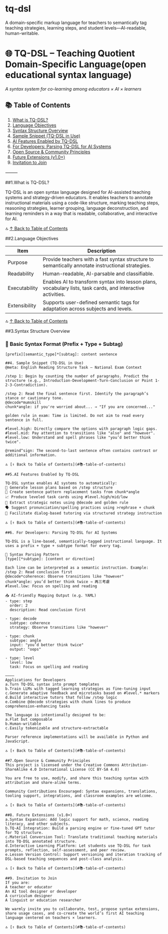 # tq-dsl
A domain-specific markup language for teachers to semantically tag teaching strategies, learning steps, and student levels—AI-readable, human-writable. 

# 🌐 TQ-DSL – Teaching Quotient Domain-Specific Language(open educational syntax language)
*A syntax system for co-learning among educators × AI × learners*

## 📚 Table of Contents

1. [What is TQ-DSL?](#1-what-is-tq-dsl)
2. [Language Objectives](#2-language-objectives)
3. [Syntax Structure Overview](#3-syntax-structure-overview)
4. [Sample Snippet (TQ-DSL in Use)](#4-sample-snippet-tq-dsl-in-use)
5. [AI Features Enabled by TQ-DSL](#5-ai-features-enabled-by-tq-dsl)
6. [For Developers: Parsing TQ-DSL for AI Systems](#6-for-developers-parsing-tq-dsl-for-ai-systems)
7. [Open Source & Community Principles](#7-open-source--community-principles)
8. [Future Extensions (v1.0+)](#8-future-extensions-v10)
9. [Invitation to Join](#9-invitation-to-join)

⸻

##1.What is TQ-DSL?

TQ-DSL is an open syntax language designed for AI-assisted teaching systems and strategy-driven educators.
It enables teachers to annotate instructional materials using a code-like structure, marking teaching steps, reasoning strategies, learner grouping, language deconstruction, and learning reminders in a way that is readable, collaborative, and interactive for AI.

🔝 [↑ Back to Table of Contents](#📚-table-of-contents)

##2.Language Objectives

| Item          | Description                                                                 |
|---------------|-----------------------------------------------------------------------------|
| Purpose       | Provide teachers with a fast syntax structure to semantically annotate instructional strategies. |
| Readability   | Human-readable, AI-parsable and classifiable.                              |
| Executability | Enables AI to transform syntax into lesson plans, vocabulary lists, task cards, and interactive activities. |
| Extensibility | Supports user-defined semantic tags for adaptation across subjects and levels. |

🔝 [↑ Back to Table of Contents](#📚-table-of-contents)

##3.Syntax Structure Overview

### 🧱 Basic Syntax Format (Prefix + Type + Subtag)

```tq
[prefix][semantic_type]*[subtag]: content sentence

##4. Sample Snippet (TQ-DSL in Use)
@meta: English Reading Structure Task – National Exam Context

/step 1: Begin by counting the number of paragraphs. Predict the structure (e.g., Introduction-Development-Turn-Conclusion or Point 1-2-3-Contradiction).

/step 2: Read the final sentence first. Identify the paragraph’s stance or cautionary tone.  
@decode*mumskill  
chunk*angle: if you're worried about... → "If you are concerned..."

golden rule in exam: Time is limited. Do not aim to read every sentence in full.

#level.high: Directly compare the options with paragraph logic gaps.  
#level.mid: Pay attention to transitions like "also" and "however".  
#level.low: Understand and spell phrases like "you’d better think twice".

@remind^sign: The second-to-last sentence often contains contrast or additional information.

🔝 [↑ Back to Table of Contents](#📚-table-of-contents)

##5.AI Features Enabled by TQ-DSL

TQ-DSL syntax enables AI systems to automatically:
📄 Generate lesson plans based on /step structure
🧩 Create sentence pattern replacement tasks from chunk*angle
📈 Produce leveled task cards using #level.high/mid/low
🧠 Extract strategic notes using @decode and golden rule
🗣️ Suggest pronunciation/spelling practices using >rephrase + chunk
🤖 Facilitate dialog-based tutoring via structured strategy instruction

🔝 [↑ Back to Table of Contents](#📚-table-of-contents)

##6. For Developers: Parsing TQ-DSL for AI Systems

TQ-DSL is a line-based, semantically-tagged instructional language. It uses a prefix + type + subtype format for every tag.

🧾 Syntax Parsing Pattern
[type][*subtype]: [content or directive]

Each line can be interpreted as a semantic instruction. Example:
/step 2: Read conclusion first
@decode*coherence: Observe transitions like "however"
chunk*angle: you’d better think twice → 再三考慮
#level.low: Focus on spelling and reading

📥 AI-friendly Mapping Output (e.g. YAML)
- type: step
  order: 2
  description: Read conclusion first

- type: decode
  subtype: coherence
  strategy: Observe transitions like "however"

- type: chunk
  subtype: angle
  input: "you’d better think twice"
  output: "oops"

- type: level
  level: low
  task: Focus on spelling and reading

————
Applications for Developers
a.Turn TQ-DSL syntax into prompt templates
b.Train LLMs with tagged learning strategies as fine-tuning input
c.Generate adaptive feedback and microtasks based on #level.* markers
d.Build interactive tutors that follow /step logic
e.Combine @decode strategies with chunk lines to produce comprehension-enhancing tasks

The language is intentionally designed to be:
a.Flat but composable
b.Human-writable
c.Easily tokenizable and structure-extractable

Parser reference implementations will be available in Python and JavaScript.

🔝 [↑ Back to Table of Contents](#📚-table-of-contents)

##7.Open Source & Community Principles
This project is licensed under the Creative Commons Attribution-ShareAlike 4.0 International License (CC BY-SA 4.0)

You are free to use, modify, and share this teaching syntax with attribution and share-alike terms.

Community Contributions Encouraged: Syntax expansions, translations, tooling support, integrations, and classroom examples are welcome.

🔝 [↑ Back to Table of Contents](#📚-table-of-contents)

##8. Future Extensions (v1.0+)
a.Syntax Expansion: Add logic support for math, science, reading literacy, and other subjects.
b.TQ-AI Integration: Build a parsing engine or fine-tuned GPT tutor for TQ structure.
c.Material Conversion Tool: Translate traditional teaching materials into TQ-DSL annotated structure.
d.Interactive Learning Platform: Let students use TQ-DSL for task prompts, reflection, self-assessment, and peer review.
e.Lesson Version Control: Support versioning and iteration tracking of DSL-based teaching sequences and post-class analysis.

🔝 [↑ Back to Table of Contents](#📚-table-of-contents)

##9. Invitation to Join
If you are:
A teacher or educator
An AI tool designer or developer
A curriculum designer
A linguist or education researcher

We warmly invite you to collaborate, test, propose syntax extensions, share usage cases, and co-create the world’s first AI teaching language centered on teachers × learners.

🔝 [↑ Back to Table of Contents](#📚-table-of-contents)
